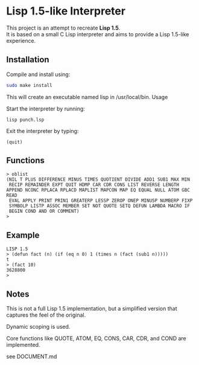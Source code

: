 # Lisp 1.5-like Interpreter

This project is an attempt to recreate **Lisp 1.5**.  
It is based on a small C Lisp interpreter and aims to provide a Lisp 1.5-like experience.

## Installation

Compile and install using:

```bash
sudo make install
```

This will create an executable named lisp in /usr/local/bin.
Usage

Start the interpreter by running:
```
lisp punch.lsp
```
Exit the interpreter by typing:
```
(quit)
```

## Functions
```
> oblist
(NIL T PLUS DIFFERENCE MINUS TIMES QUOTIENT DIVIDE ADD1 SUB1 MAX MIN
 RECIP REMAINDER EXPT QUIT HDMP CAR CDR CONS LIST REVERSE LENGTH APPEND NCONC RPLACA RPLACD MAPLIST MAPCON MAP EQ EQUAL NULL ATOM GBC READ
 EVAL APPLY PRINT PRIN1 GREATERP LESSP ZEROP ONEP MINUSP NUMBERP FIXP
 SYMBOLP LISTP ASSOC MEMBER SET NOT QUOTE SETQ DEFUN LAMBDA MACRO IF
 BEGIN COND AND OR COMMENT)
> 
```

## Example

```
LISP 1.5
> (defun fact (n) (if (eq n 0) 1 (times n (fact (sub1 n)))))
t
> (fact 10)
3628800
> 

```


## Notes

This is not a full Lisp 1.5 implementation, but a simplified version that captures the feel of the original.

Dynamic scoping is used.

Core functions like QUOTE, ATOM, EQ, CONS, CAR, CDR, and COND are implemented.

see DOCUMENT.md